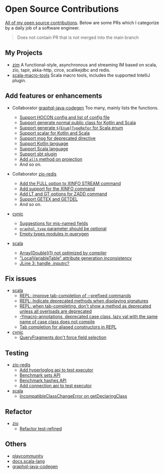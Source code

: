 # Open Source Contributions

[All of my open source contributions](https://github.com/search?o=desc&q=author%3Ajxnu-liguobin+-user%3Ajxnu-liguobin+is%3Amerged&s=created&type=Issues). Below are some PRs which I categorize by a daily job of a software engineer.  

> Does not contain PR that is not merged into the main branch

## My Projects

- [zim](https://github.com/bitlap/zim) A functional-style, asynchronous and streaming IM based on scala, zio, tapir, akka-http, circe, scalikejdbc and redis.
- [scala-macro-tools](https://github.com/bitlap/scala-macro-tools) Scala macro tools, includes the supported IntelliJ plugin.


## Add features or enhancements

- Collaborator [graphql-java-codegen](https://github.com/kobylynskyi/graphql-java-codegen) Too many, mainly lists the functions. 
  - [Support HOCON config and list of config file](https://github.com/kobylynskyi/graphql-java-codegen/pull/608)
  - [Support generate normal public class for Kotlin and Scala](https://github.com/kobylynskyi/graphql-java-codegen/pull/547)
  - [Support generate `${Enum}TypeRefer` for Scala enum ](https://github.com/kobylynskyi/graphql-java-codegen/pull/483)
  - [Support scalar for Kotlin and Scala](https://github.com/kobylynskyi/graphql-java-codegen/pull/475)
  - [Support msg for deprecated directive](https://github.com/kobylynskyi/graphql-java-codegen/pull/471)
  - [Support Kotlin language](https://github.com/kobylynskyi/graphql-java-codegen/pull/426)
  - [Support Scala language](https://github.com/kobylynskyi/graphql-java-codegen/pull/402)
  - [Support sbt plugin](https://github.com/kobylynskyi/graphql-java-codegen/pull/235)
  - [Add `all$` method on projection](https://github.com/kobylynskyi/graphql-java-codegen/pull/302)
  - And so on.

- Collaborator [zio-redis](https://github.com/zio/zio-redis)
  - [Add the FULL option to XINFO STREAM command](https://github.com/zio/zio-redis/pull/323)
  - [Add support for the XINFO command](https://github.com/zio/zio-redis/pull/301)
  - [Add LT and GT options for ZADD command](https://github.com/zio/zio-redis/pull/333)
  - [Support GETEX and GETDEL](https://github.com/zio/zio-redis/pull/340)
  - And so on.

- [cynic](https://github.com/obmarg/cynic)
  - [Suggestions for mis-named fields](https://github.com/obmarg/cynic/pull/196)
  - [`graphql_type` parameter should be optional](https://github.com/obmarg/cynic/pull/213)
  - [Empty types modules in querygen](https://github.com/obmarg/cynic/pull/202)

- [scala](https://github.com/scala/scala)
  - [Array\[Double\](1) not optimized by compiler](https://github.com/scala/scala/pull/9544)
  - ["LocalVariableTable" attribute generation inconsistency](https://github.com/scala/scala/pull/9561)
  - [JLine 3: handle .inputrc?](https://github.com/scala/scala/pull/9518)

## Fix issues

* [scala](https://github.com/scala/scala)
  * [REPL: improve tab-completion of :-prefixed commands](https://github.com/scala/scala/pull/9521)
  * [REPL: Indicate deprecated methods when displaying signatures](https://github.com/scala/scala/pull/9476)
  * [REPL: when tab-completing, don't show a method as deprecated unless all overloads are deprecated](https://github.com/scala/scala/pull/9510)
  * [-Ymacro-annotations, deprecated case class, lazy val with the same name of case class does not compile](https://github.com/scala/scala/pull/9555)
  * [Tab completion for aliased constructors in REPL](https://github.com/scala/scala/pull/9754)
* [cynic](https://github.com/obmarg/cynic)
  * [QueryFragments don't force field selection](https://github.com/obmarg/cynic/pull/212)

## Testing

* [zio-redis](https://github.com/zio/zio-redis)
  * [Add hyperloglog api to test executor](https://github.com/zio/zio-redis/pull/303)
  * [Benchmark sets API](https://github.com/zio/zio-redis/pull/317)
  * [Benchmark hashes API](https://github.com/zio/zio-redis/pull/299)
  * [Add connection api to test executor](https://github.com/zio/zio-redis/pull/294)
* [scala](https://github.com/scala/scala)
  * [IncompatibleClassChangeError on getDeclaringClass](https://github.com/scala/scala/pull/9553)

## Refactor

* [zio](https://github.com/zio/zio)
  * [Refactor test-refined](https://github.com/zio/zio/pull/4742)

## Others
  
* [playcommunity](https://github.com/playcommunity/play-community/pulls?q=is%3Apr+author%3Ajxnu-liguobin+is%3Aclosed)  
* [docs.scala-lang](https://github.com/scala/docs.scala-lang/pulls?q=is%3Apr+author%3Ajxnu-liguobin+is%3Aclosed)
* [graphql-java-codegen](https://github.com/kobylynskyi/graphql-java-codegen/pulls?q=is%3Apr+author%3Ajxnu-liguobin+is%3Aclosed)
